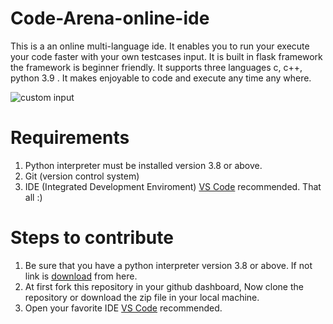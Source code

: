 # Code-Arena-online-ide
This is a an online multi-language ide. It enables you to run your execute your code faster with your own testcases input. It is built in flask framework the framework is beginner friendly. It supports three languages c, c++, python 3.9 . It makes enjoyable to code and execute any time any where. 

![custom input](https://user-images.githubusercontent.com/75746412/136219626-7269c105-d1eb-46f2-8eb3-10330bbf4359.png)

# Requirements
1. Python interpreter must be installed version 3.8 or above.
2. Git (version control system) 
3. IDE (Integrated Development Enviroment) <a href="https://visualstudio.microsoft.com/downloads/" target="_blank">VS Code</a> recommended.
That all :)

# Steps to contribute
1. Be sure that you have a python interpreter version 3.8 or above. If not link is <a href="https://www.python.org/downloads/" target="_blank">download</a> from here.
2. At first fork this repository in your github dashboard, Now clone the repository or download the zip file in your local machine.
3. Open your favorite IDE <a href="https://visualstudio.microsoft.com/downloads/" target="_blank">VS Code</a> recommended.
